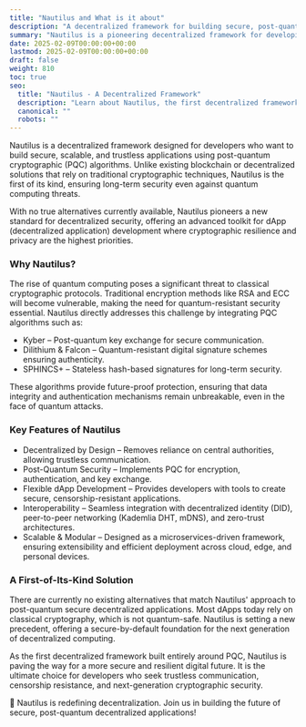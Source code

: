 ```yaml
---
title: "Nautilus and What is it about"
description: "A decentralized framework for building secure, post-quantum cryptographic applications."
summary: "Nautilus is a pioneering decentralized framework for developing dApps that utilize post-quantum cryptography (PQC) for security."
date: 2025-02-09T00:00:00+00:00
lastmod: 2025-02-09T00:00:00+00:00
draft: false
weight: 810
toc: true
seo:
  title: "Nautilus - A Decentralized Framework"
  description: "Learn about Nautilus, the first decentralized framework enabling developers to build post-quantum secure dApps."
  canonical: ""
  robots: ""
---
```



Nautilus is a decentralized framework designed for developers who want to build secure, scalable, and trustless applications using post-quantum cryptographic (PQC) algorithms. Unlike existing blockchain or decentralized solutions that rely on traditional cryptographic techniques, Nautilus is the first of its kind, ensuring long-term security even against quantum computing threats.

With no true alternatives currently available, Nautilus pioneers a new standard for decentralized security, offering an advanced toolkit for dApp (decentralized application) development where cryptographic resilience and privacy are the highest priorities.

### Why Nautilus?

The rise of quantum computing poses a significant threat to classical cryptographic protocols. Traditional encryption methods like RSA and ECC will become vulnerable, making the need for quantum-resistant security essential. Nautilus directly addresses this challenge by integrating PQC algorithms such as:

- Kyber – Post-quantum key exchange for secure communication.
- Dilithium & Falcon – Quantum-resistant digital signature schemes ensuring authenticity.
- SPHINCS+ – Stateless hash-based signatures for long-term security.

These algorithms provide future-proof protection, ensuring that data integrity and authentication mechanisms remain unbreakable, even in the face of quantum attacks.

### Key Features of Nautilus

- Decentralized by Design – Removes reliance on central authorities, allowing trustless communication.
- Post-Quantum Security – Implements PQC for encryption, authentication, and key exchange.
- Flexible dApp Development – Provides developers with tools to create secure, censorship-resistant applications.
- Interoperability – Seamless integration with decentralized identity (DID), peer-to-peer networking (Kademlia DHT, mDNS), and zero-trust architectures.
- Scalable & Modular – Designed as a microservices-driven framework, ensuring extensibility and efficient deployment across cloud, edge, and personal devices.

### A First-of-Its-Kind Solution

There are currently no existing alternatives that match Nautilus' approach to post-quantum secure decentralized applications. Most dApps today rely on classical cryptography, which is not quantum-safe. Nautilus is setting a new precedent, offering a secure-by-default foundation for the next generation of decentralized computing.

As the first decentralized framework built entirely around PQC, Nautilus is paving the way for a more secure and resilient digital future. It is the ultimate choice for developers who seek trustless communication, censorship resistance, and next-generation cryptographic security.

🚀 Nautilus is redefining decentralization. Join us in building the future of secure, post-quantum decentralized applications!






